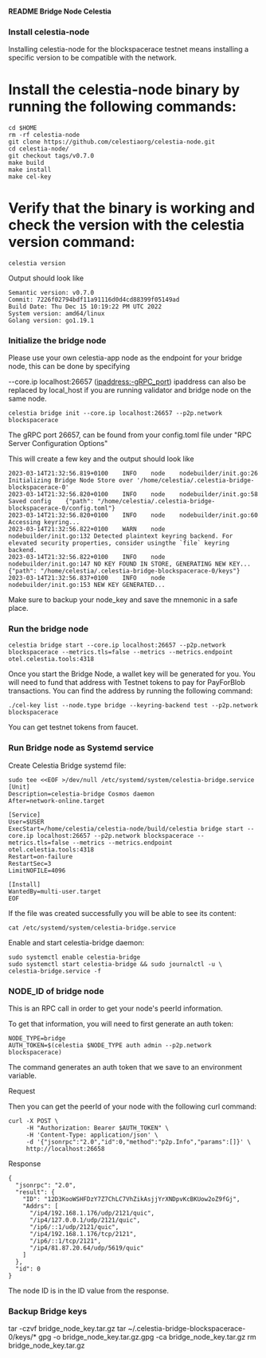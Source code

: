 #### README Bridge Node Celestia

### Install celestia-node

Installing celestia-node for the blockspacerace testnet means installing a specific version to be compatible with the network.

# Install the celestia-node binary by running the following commands:

```
cd $HOME 
rm -rf celestia-node 
git clone https://github.com/celestiaorg/celestia-node.git 
cd celestia-node/ 
git checkout tags/v0.7.0 
make build 
make install 
make cel-key 
```

# Verify that the binary is working and check the version with the celestia version command:

```
celestia version 
```
Output should look like

```
Semantic version: v0.7.0 
Commit: 7226f02794bdf11a91116d0d4cd88399f05149ad 
Build Date: Thu Dec 15 10:19:22 PM UTC 2022 
System version: amd64/linux 
Golang version: go1.19.1 
```

### Initialize the bridge node

Please use your own celestia-app node as the endpoint for your bridge node, this can be done by specifying

--core.ip localhost:26657 (<ipaddress:-gRPC_port>)
ipaddress can also be replaced by local_host if you are running validator and bridge node on the same node.

```
celestia bridge init --core.ip localhost:26657 --p2p.network blockspacerace
```

The gRPC port 26657, can be found from your config.toml file under "RPC Server Configuration Options"

This will create a few key and the output should look like

```
2023-03-14T21:32:56.819+0100    INFO    node    nodebuilder/init.go:26  Initializing Bridge Node Store over '/home/celestia/.celestia-bridge-blockspacerace-0'
2023-03-14T21:32:56.820+0100    INFO    node    nodebuilder/init.go:58  Saved config    {"path": "/home/celestia/.celestia-bridge-blockspacerace-0/config.toml"}
2023-03-14T21:32:56.820+0100    INFO    node    nodebuilder/init.go:60  Accessing keyring...
2023-03-14T21:32:56.822+0100    WARN    node    nodebuilder/init.go:132 Detected plaintext keyring backend. For elevated security properties, consider usingthe `file` keyring backend.
2023-03-14T21:32:56.822+0100    INFO    node    nodebuilder/init.go:147 NO KEY FOUND IN STORE, GENERATING NEW KEY...    {"path": "/home/celestia/.celestia-bridge-blockspacerace-0/keys"}
2023-03-14T21:32:56.837+0100    INFO    node    nodebuilder/init.go:153 NEW KEY GENERATED...
```

Make sure to backup your node_key and save the mnemonic in a safe place.

### Run the bridge node

```
celestia bridge start --core.ip localhost:26657 --p2p.network blockspacerace --metrics.tls=false --metrics --metrics.endpoint otel.celestia.tools:4318
```

Once you start the Bridge Node, a wallet key will be generated for you. You will need to fund that address with Testnet tokens to pay for PayForBlob transactions. You can find the address by running the following command:

```
./cel-key list --node.type bridge --keyring-backend test --p2p.network blockspacerace

```

You can get testnet tokens from faucet.

### Run Bridge node as Systemd service

Create Celestia Bridge systemd file:

```
sudo tee <<EOF >/dev/null /etc/systemd/system/celestia-bridge.service
[Unit]
Description=celestia-bridge Cosmos daemon
After=network-online.target

[Service]
User=$USER
ExecStart=/home/celestia/celestia-node/build/celestia bridge start --core.ip localhost:26657 --p2p.network blockspacerace --metrics.tls=false --metrics --metrics.endpoint otel.celestia.tools:4318
Restart=on-failure
RestartSec=3
LimitNOFILE=4096

[Install]
WantedBy=multi-user.target
EOF
```

If the file was created successfully you will be able to see its content:

```
cat /etc/systemd/system/celestia-bridge.service
```

Enable and start celestia-bridge daemon:

```
sudo systemctl enable celestia-bridge
sudo systemctl start celestia-bridge && sudo journalctl -u \
celestia-bridge.service -f
```

### NODE_ID of bridge node

This is an RPC call in order to get your node's peerId information.

To get that information, you will need to first generate an auth token:

```
NODE_TYPE=bridge
AUTH_TOKEN=$(celestia $NODE_TYPE auth admin --p2p.network blockspacerace)
```

The command generates an auth token that we save to an environment variable.

Request

Then you can get the peerId of your node with the following curl command:

```
curl -X POST \
     -H "Authorization: Bearer $AUTH_TOKEN" \
     -H 'Content-Type: application/json' \
     -d '{"jsonrpc":"2.0","id":0,"method":"p2p.Info","params":[]}' \
     http://localhost:26658
```

Response

```
{
  "jsonrpc": "2.0",
  "result": {
    "ID": "12D3KooWSHFDzY7Z7ChLC7VhZikAsjjYrXNDpvKcBKUow2oZ9fGj",
    "Addrs": [
      "/ip4/192.168.1.176/udp/2121/quic",
      "/ip4/127.0.0.1/udp/2121/quic",
      "/ip6/::1/udp/2121/quic",
      "/ip4/192.168.1.176/tcp/2121",
      "/ip6/::1/tcp/2121",
      "/ip4/81.87.20.64/udp/5619/quic"
    ]
  },
  "id": 0
}
```
The node ID is in the ID value from the response.

### Backup Bridge keys

tar -czvf bridge_node_key.tar.gz tar ~/.celestia-bridge-blockspacerace-0/keys/*
gpg -o bridge_node_key.tar.gz.gpg -ca bridge_node_key.tar.gz
rm bridge_node_key.tar.gz















